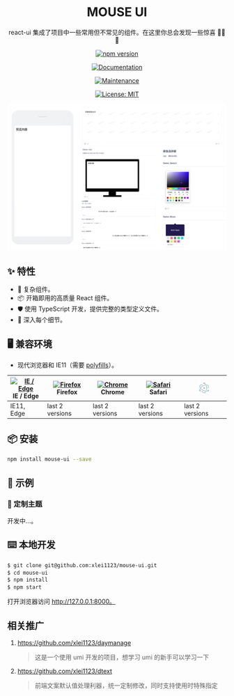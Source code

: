 <h1 align="center">MOUSE UI</h1>

<div align="center">

react-ui 集成了项目中一些常用但不常见的组件。在这里你总会发现一些惊喜 🚀🚀🚀

[![npm version](https://img.shields.io/npm/v/mouse-ui.svg?style=flat)](https://www.npmjs.com/package/mouse-ui)

[![Documentation](https://img.shields.io/badge/documentation-yes-brightgreen.svg)](https://github.com/xlei1123/react-ui#readme)

[![Maintenance](https://img.shields.io/badge/Maintained%3F-yes-green.svg)](https://github.com/xlei1123/react-ui/graphs/commit-activity)

[![License: MIT](https://img.shields.io/badge/License-MIT-yellow.svg)](https://github.com/xlei1123/react-ui/blob/master/LICENSE)

</div>

[![](./public/bgimg.png)](https://github.com/xlei1123/react-ui#readme)

## ✨ 特性

- 🌈 复杂组件。
- 📦 开箱即用的高质量 React 组件。
- 🛡 使用 TypeScript 开发，提供完整的类型定义文件。
- 🎨 深入每个细节。

## 🖥 兼容环境

- 现代浏览器和 IE11（需要 [polyfills](https://ant.design/docs/react/getting-started-cn#兼容性)）。

| [<img src="https://raw.githubusercontent.com/alrra/browser-logos/master/src/edge/edge_48x48.png" alt="IE / Edge" width="24px" height="24px" />](http://godban.github.io/browsers-support-badges/)<br>IE / Edge | [<img src="https://raw.githubusercontent.com/alrra/browser-logos/master/src/firefox/firefox_48x48.png" alt="Firefox" width="24px" height="24px" />](http://godban.github.io/browsers-support-badges/)<br>Firefox | [<img src="https://raw.githubusercontent.com/alrra/browser-logos/master/src/chrome/chrome_48x48.png" alt="Chrome" width="24px" height="24px" />](http://godban.github.io/browsers-support-badges/)<br>Chrome | [<img src="https://raw.githubusercontent.com/alrra/browser-logos/master/src/safari/safari_48x48.png" alt="Safari" width="24px" height="24px" />](http://godban.github.io/browsers-support-badges/)<br>Safari | [<img src="https://raw.githubusercontent.com/alrra/browser-logos/master/src/electron/electron_48x48.png" alt="Electron" width="24px" height="24px" />](http://godban.github.io/browsers-support-badges/) |
| -------------------------------------------------------------------------------------------------------------------------------------------------------------------------------------------------------------- | ---------------------------------------------------------------------------------------------------------------------------------------------------------------------------------------------------------------- | ------------------------------------------------------------------------------------------------------------------------------------------------------------------------------------------------------------ | ------------------------------------------------------------------------------------------------------------------------------------------------------------------------------------------------------------ | -------------------------------------------------------------------------------------------------------------------------------------------------------------------------------------------------------- |
| IE11, Edge                                                                                                                                                                                                     | last 2 versions                                                                                                                                                                                                  | last 2 versions                                                                                                                                                                                              | last 2 versions                                                                                                                                                                                              | last 2 versions                                                                                                                                                                                          |

## 📦 安装

```bash
npm install mouse-ui --save
```

## 🔨 示例

### 🌈 定制主题

开发中...。

## ⌨️ 本地开发

```bash
$ git clone git@github.com:xlei1123/mouse-ui.git
$ cd mouse-ui
$ npm install
$ npm start
```

打开浏览器访问 http://127.0.0.1:8000。

## 相关推广

1. https://github.com/xlei1123/daymanage
   > 这是一个使用 umi 开发的项目，想学习 umi 的新手可以学习一下
2. https://github.com/xlei1123/dtext
   > 前端文案默认值处理利器，统一定制修改，同时支持使用时特殊指定
